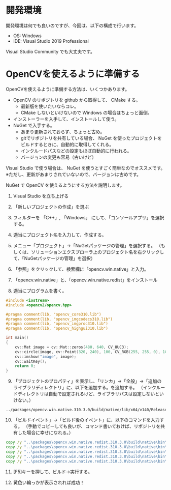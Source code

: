 # 開発環境

開発環境は何でも良いのですが、今回は、以下の構成で行います。

- OS: Windows
- IDE: Visual Studio 2019 Professional

Visual Studio Community でも大丈夫です。

# OpenCVを使えるように準備する

OpenCVを使えるように準備する方法は、いくつかあります。

- OpenCV のリポジトリを github から取得して、 CMake する。
  - 最新版を使いたいならコレ。
  - CMake しないといけないので Windows の場合はちょっと面倒。
- インストーラーを入手して、インストールして使う。
- NuGet で入手する。
  - あまり更新されておらず、ちょっと古め。
  - gitでリポジトリを共有している場合、 NuGet を使ったプロジェクトをビルドするときに、自動的に取得してくれる。
  - インクルードパスなどの設定もほぼ自動的に行われる。
  - バージョンの変更も容易（古いけど）

Visual Studio で使う場合は、 NuGet を使うとすごく簡単なのでオススメです。
※ただし、更新があまりされていないので、バージョンは古めです。

NuGet で OpenCV を使えるようにする方法を説明します。

1. Visual Studio を立ち上げる

2. 「新しいプロジェクトの作成」を選ぶ

3. フィルターを 「C++」, 「Windows」 にして、「コンソールアプリ」を選択する。

4. 適当にプロジェクト名を入力して、作成する。

5. メニュー「プロジェクト」→「NuGetパッケージの管理」を選択する。
（もしくは、ソリューションエクスプローラ上のプロジェクト名を右クリックして、「NuGetパッケージの管理」を選択）

6. 「参照」をクリックして、検索欄に「opencv.win.native」と入力。

7. 「opencv.win.native」と、「opencv.win.native.redist」をインストール

8. 適当にプログラムを書く。

```cpp
#include <iostream>
#include <opencv2/opencv.hpp>

#pragma comment(lib, "opencv_core310.lib")
#pragma comment(lib, "opencv_imgcodecs310.lib")
#pragma comment(lib, "opencv_imgproc310.lib")
#pragma comment(lib, "opencv_highgui310.lib")

int main()
{
    cv::Mat image = cv::Mat::zeros(480, 640, CV_8UC3);
    cv::circle(image, cv::Point(320, 240), 100, CV_RGB(255, 255, 0), 10);
    cv::imshow("image", image);
    cv::waitKey();
    return 0;
}
```

9. 「プロジェクトのプロパティ」を表示し、「リンカ」→「全般」→「追加のライブラリディレクトリ」に、以下を追加する。を追加する。
（インクルードディレクトリは自動で設定されるけど、ライブラリパスは設定しないといけない。）

```text
../packages/opencv.win.native.310.3.0/build/native/lib/x64/v140/Release
```

10. 「ビルドイベント」→「ビルド後のイベント」に、以下のコマンドを入力する。
（手動でコピーしても良いが、コマンド書いておけば、リポジトリを共有した場合に幸せになれる。）

```bat
copy /y "..\packages\opencv.win.native.redist.310.3.0\build\native\bin\x64\v140\Release\opencv_core310.dll" "$(OutDir)"
copy /y "..\packages\opencv.win.native.redist.310.3.0\build\native\bin\x64\v140\Release\opencv_imgcodecs310.dll" "$(OutDir)"
copy /y "..\packages\opencv.win.native.redist.310.3.0\build\native\bin\x64\v140\Release\opencv_imgproc310.dll" "$(OutDir)"
copy /y "..\packages\opencv.win.native.redist.310.3.0\build\native\bin\x64\v140\Release\opencv_highgui310.dll" "$(OutDir)"
copy /y "..\packages\opencv.win.native.redist.310.3.0\build\native\bin\x64\v140\Release\opencv_videoio310.dll" "$(OutDir)"
```

11. [F5]キーを押して、ビルド→実行する。

12. 黄色い輪っかが表示されれば成功！
